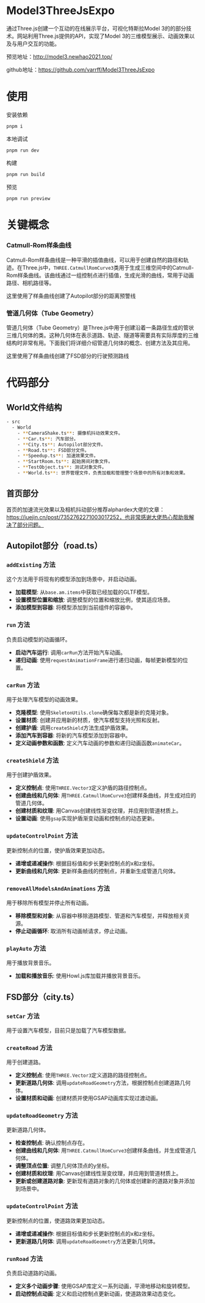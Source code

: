 # Model3ThreeJsExpo

通过Three.js创建一个互动的在线展示平台，可视化特斯拉Model 3的的部分技术。网站利用Three.js提供的API，实现了Model 3的三维模型展示、动画效果以及与用户交互的功能。

预览地址：http://model3.newhao2021.top/

github地址：https://github.com/varrff/Model3ThreeJsExpo

# 使用

安装依赖

```sh
pnpm i
```

本地调试

```sh
pnpm run dev
```

构建

```sh
pnpm run build
```

预览

```sh
pnpm run preview
```



# 关键概念

### Catmull-Rom样条曲线

Catmull-Rom样条曲线是一种平滑的插值曲线，可以用于创建自然的路径和轨迹。在Three.js中，`THREE.CatmullRomCurve3`类用于生成三维空间中的Catmull-Rom样条曲线。该曲线通过一组控制点进行插值，生成光滑的曲线，常用于动画路径、相机路径等。

这里使用了样条曲线创建了Autopilot部分的距离预警线

### 管道几何体（Tube Geometry）

管道几何体（Tube Geometry）是Three.js中用于创建沿着一条路径生成的管状三维几何体的类。这种几何体在表示道路、轨迹、隧道等需要具有实际厚度的三维结构时非常有用。下面我们将详细介绍管道几何体的概念、创建方法及其应用。

这里使用了样条曲线创建了FSD部分的行驶预测路线

# 代码部分

## World文件结构

```sh
- src
  - World
    - **CameraShake.ts**: 摄像机抖动效果文件。
    - **Car.ts**: 汽车部分。
    - **City.ts**: Autopilot部分文件。
    - **Road.ts**: FSD部分文件。
    - **Speedup.ts**: 加速效果文件。
    - **StartRoom.ts**: 起始房间对象文件。
    - **TestObject.ts**: 测试对象文件。
    - **World.ts**: 世界管理文件，负责加载和管理整个场景中的所有对象和效果。

```

## 首页部分

首页的加速流光效果以及相机抖动部分推荐alphardex大佬的文章：https://juejin.cn/post/7352762271003017252，也非常感谢大佬热心帮助我解决了部分问题。

## Autopilot部分（road.ts）

### `addExisting` 方法

这个方法用于将现有的模型添加到场景中，并启动动画。

- **加载模型**: 从`base.am.items`中获取已经加载的GLTF模型。
- **设置模型位置和缩放**: 调整模型的位置和缩放比例，使其适应场景。
- **添加模型到容器**: 将模型添加到当前组件的容器中。

### `run` 方法

负责启动模型的动画循环。

- **启动汽车运行**: 调用`carRun`方法开始汽车动画。
- **递归动画**: 使用`requestAnimationFrame`进行递归动画，每帧更新模型的位置。

### `carRun` 方法

用于处理汽车模型的动画效果。

- **克隆模型**: 使用`SkeletonUtils.clone`确保每次都是新的克隆对象。
- **设置材质**: 创建并应用新的材质，使汽车模型支持光照和反射。
- **创建护盾**: 调用`createShield`方法生成护盾效果。
- **添加汽车到容器**: 将新的汽车模型添加到容器中。
- **定义动画参数和函数**: 定义汽车动画的参数和递归动画函数`animateCar`。

### `createShield` 方法

用于创建护盾效果。

- **定义控制点**: 使用`THREE.Vector3`定义护盾的路径控制点。
- **创建曲线和几何体**: 用`THREE.CatmullRomCurve3`创建样条曲线，并生成对应的管道几何体。
- **创建材质和纹理**: 用Canvas创建线性渐变纹理，并应用到管道材质上。
- **设置动画**: 使用`gsap`实现护盾渐变动画和控制点的动态更新。

### `updateControlPoint` 方法

更新控制点的位置，使护盾效果更加动态。

- **递增或递减操作**: 根据目标值和步长更新控制点的x和z坐标。
- **更新曲线和几何体**: 更新样条曲线的控制点，并重新生成管道几何体。

### `removeAllModelsAndAnimations` 方法

用于移除所有模型并停止所有动画。

- **移除模型和对象**: 从容器中移除道路模型、管道和汽车模型，并释放相关资源。
- **停止动画循环**: 取消所有动画帧请求，停止动画。

### `playAuto` 方法

用于播放背景音乐。

- **加载和播放音乐**: 使用Howl.js库加载并播放背景音乐。



## FSD部分（city.ts）

### `setCar` 方法

用于设置汽车模型，目前只是加载了汽车模型数据。

### `createRoad` 方法

用于创建道路。

- **定义控制点**: 使用`THREE.Vector3`定义道路的路径控制点。
- **更新道路几何体**: 调用`updateRoadGeometry`方法，根据控制点创建道路几何体。
- **设置材质和动画**: 创建材质并使用GSAP动画库实现过渡动画。

### `updateRoadGeometry` 方法

更新道路几何体。

- **检查控制点**: 确认控制点存在。
- **创建曲线和几何体**: 用`THREE.CatmullRomCurve3`创建样条曲线，并生成管道几何体。
- **调整顶点位置**: 调整几何体顶点的y坐标。
- **创建材质和纹理**: 用Canvas创建线性渐变纹理，并应用到管道材质上。
- **更新或创建道路对象**: 更新现有道路对象的几何体或创建新的道路对象并添加到场景中。

### `updateControlPoint` 方法

更新控制点的位置，使道路效果更加动态。

- **递增或递减操作**: 根据目标值和步长更新控制点的x和z坐标。
- **更新道路几何体**: 调用`updateRoadGeometry`方法更新几何体。

### `runRoad` 方法

负责启动道路的动画。

- **定义多个动画步骤**: 使用GSAP库定义一系列动画，平滑地移动和旋转模型。
- **启动控制点动画**: 定义和启动控制点更新动画，使道路效果动态变化。

